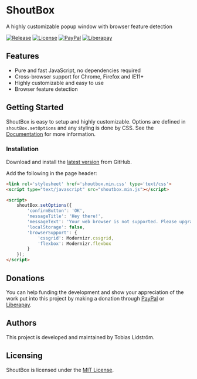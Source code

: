 # ShoutBox
A highly customizable popup window with browser feature detection

[![Release](https://img.shields.io/badge/release-0.1.0-success)]()
[![License](https://img.shields.io/badge/license-MIT-success)](LICENSE)
[![PayPal](https://img.shields.io/badge/donate-PayPal-blue)](https://paypal.me/tobiaslidstrom)
[![Liberapay](https://img.shields.io/liberapay/patrons/tobiaslidstrom)](https://liberapay.com/tobiaslidstrom)

## Features
* Pure and fast JavaScript, no dependencies required
* Cross-browser support for Chrome, Firefox and IE11+
* Highly customizable and easy to use
* Browser feature detection

## Getting Started
ShoutBox is easy to setup and highly customizable. Options are defined in `shoutBox.setOptions` and any styling is done by CSS. See the [Documentation](docs/reference.md) for more information.

### Installation
Download and install the [latest version](/releases) from GitHub.

Add the following in the page header:
```html
<link rel='stylesheet' href='shoutbox.min.css' type='text/css'>
<script type="text/javascript" src="shoutbox.min.js"></script>

<script>
	shoutBox.setOptions({
		'confirmButton': 'OK',
		'messageTitle': 'Hey there!',
		'messageText': 'Your web browser is not supported. Please upgrade to a modern browser.',
		'localStorage': false,
		'browserSupport': {
			'cssgrid': Modernizr.cssgrid,
			'flexbox': Modernizr.flexbox
		}
	});
</script>
```

## Donations
You can help funding the development and show your appreciation of the work put into this project by making a donation through [PayPal](https://paypal.me/tobiaslidstrom) or [Liberapay](https://liberapay.com/tobiaslidstrom).

## Authors
This project is developed and maintained by Tobias Lidström.

## Licensing
ShoutBox is licensed under the [MIT License](LICENSE).